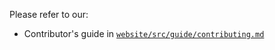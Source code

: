 Please refer to our:

- Contributor's guide in [`website/src/guide/contributing.md`](https://github.com/transloadit/uppy/blob/master/src/guide/contributing.md)
